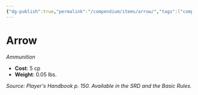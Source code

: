 ```yaml
---
{"dg-publish":true,"permalink":"/compendium/items/arrow/","tags":["compendium/src/5e/phb","item/weapon/ammunition"]}
---
```


# Arrow
*Ammunition*  

- **Cost**: 5 cp
- **Weight**: 0.05 lbs.

*Source: Player's Handbook p. 150. Available in the SRD and the Basic Rules.*